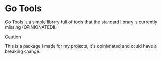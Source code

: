 # Go Tools

Go Tools is a simple library full of tools that the standard library is currently missing (OPINIONATED!).

> [!CAUTION]
> This is a package I made for my projects, it's opinionated and could have a breaking change.
